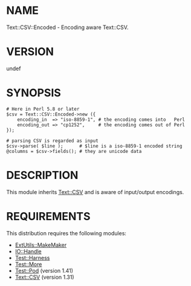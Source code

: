# NAME

Text::CSV::Encoded - Encoding aware Text::CSV.

# VERSION

undef

# SYNOPSIS

    # Here in Perl 5.8 or later
    $csv = Text::CSV::Encoded->new ({
        encoding_in  => "iso-8859-1", # the encoding comes into   Perl
        encoding_out => "cp1252",     # the encoding comes out of Perl
    });

    # parsing CSV is regarded as input
    $csv->parse( $line );      # $line is a iso-8859-1 encoded string
    @columns = $csv->fields(); # they are unicode data

# DESCRIPTION

This module inherits [Text::CSV](https://metacpan.org/pod/Text::CSV) and is aware of input/output encodings.

# REQUIREMENTS

This distribution requires the following modules:

- [ExtUtils::MakeMaker](https://metacpan.org/pod/ExtUtils::MakeMaker)
- [IO::Handle](https://metacpan.org/pod/IO::Handle)
- [Test::Harness](https://metacpan.org/pod/Test::Harness)
- [Test::More](https://metacpan.org/pod/Test::More)
- [Test::Pod](https://metacpan.org/pod/Test::Pod) (version 1.41)
- [Text::CSV](https://metacpan.org/pod/Text::CSV) (version 1.31)
